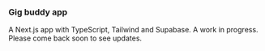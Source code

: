 ### Gig buddy app

A Next.js app with TypeScript, Tailwind and Supabase. A work in progress. Please come back soon to see updates.